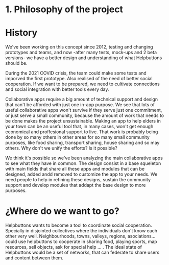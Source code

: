 # 1. Philosophy of the project 

# History

We've been working on this concept since 2012, testing and changing prototypes and teams, and now -after many tests, mock-ups and 2 beta versions- we have a better design and understanding of what Helpbuttons should be.

During the 2021 COVID crisis, the team could make some tests and imporved the first prototype. Also realised of the need of better social cooperation. If we want to be prepared, we need to cultivate connections and social integration with better tools every day.

Collaborative apps require a big amount of technical support and design that can't be afforded with just one in-app purpose. We see that lots of useful collaborative apps won't survive if they serve just one commitment, or just serve a small community, because the amount of work that needs to be done makes the project unsustainable. Making an app to help elders in your town can be an useful tool that, in many cases, won't get enough economical and proffesional support to live. That work is probably being done by so many others in other areas for so many small community purposes, like food sharing, transport sharing, house sharing and so may others. Why don't we unify the efforts? Is it possible?

We think it's possible so we've been analyzing the main collaborative apps to see what they have in common. The design consist in a base squeleton with main fields that share all these apps and modules that can be designed, added andd removed to customize the app to your needs. We need people to help in refining these designs, sustain the community support and develop modules that addapt the base design to more purposes.


# ¿Where do we want to go?

Helpbuttons wants to become a tool to coordinate social cooperation. Specially in disjointed collectives where the individuals don't know each other very well. Neighbourhoods, towns, valleys, regions, asociations... could use helpbuttons to cooperate in sharing food, playing sports, map resources, sell objects, ask for special help ... .  The ideal state of Helpbuttons would be a set of networks, that can federate to share users and content between them. 
